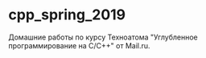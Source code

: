 # cpp_spring_2019
Домашние работы по курсу Техноатома "Углубленное программирование на C/C++" от Mail.ru.
